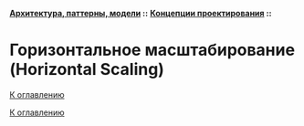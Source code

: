 **[Архитектура, паттерны, модели](../../README.md#patterns) ::** 
**[Концепции проектирования](../../README.md#patterns-concepts) ::**
# Горизонтальное масштабирование (Horizontal Scaling)

<!--

-->

[К оглавлению](../../README.md#patterns-concepts)



[К оглавлению](../../README.md#patterns-concepts)
